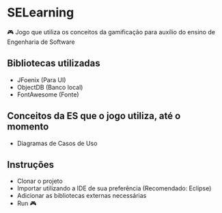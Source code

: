 # SELearning
🎮 Jogo que utiliza os conceitos da gamificação para auxílio do ensino de Engenharia de Software

## Bibliotecas utilizadas
* JFoenix (Para UI)
* ObjectDB (Banco local)
* FontAwesome (Fonte)

## Conceitos da ES que o jogo utiliza, até o momento
* Diagramas de Casos de Uso

## Instruções
* Clonar o projeto
* Importar utilizando a IDE de sua preferência (Recomendado: Eclipse)
* Adicionar as bibliotecas externas necessárias
* Run 🎮
